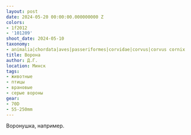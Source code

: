 ```yaml
---
layout: post
date: 2024-05-20 00:00:00.000000000 Z
colors:
- 1f2012
- '101209'
shoot_date: 2024-05-10
taxonomy:
- animalia|chordata|aves|passeriformes|corvidae|corvus|corvus cornix
title: Ворона
author: Д.Г.
location: Минск
tags:
- животные
- птицы
- врановые
- серые вороны
gear:
- 70D
- 55-250mm
---
```

Воронушка, например.

